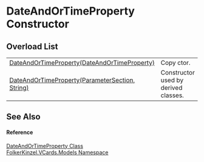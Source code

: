 # DateAndOrTimeProperty Constructor


## Overload List
<table>
<tr>
<td><a href="dcc1f30a-c71c-8a1d-9105-d914e3ee4634.md">DateAndOrTimeProperty(DateAndOrTimeProperty)</a></td>
<td>Copy ctor.</td></tr>
<tr>
<td><a href="c71204e3-1a4d-219a-4347-a341754b396c.md">DateAndOrTimeProperty(ParameterSection, String)</a></td>
<td>Constructor used by derived classes.</td></tr>
</table>

## See Also


#### Reference
<a href="aa70dc7b-913e-f421-bbe6-2151b0f0c1f0.md">DateAndOrTimeProperty Class</a>  
<a href="10623553-9342-5b8f-9df4-6e7d1075f3df.md">FolkerKinzel.VCards.Models Namespace</a>  
